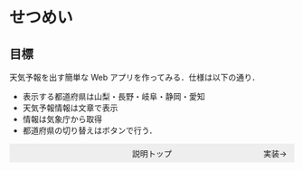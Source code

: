 # せつめい

## 目標

天気予報を出す簡単な Web アプリを作ってみる．仕様は以下の通り．

-   表示する都道府県は山梨・長野・岐阜・静岡・愛知
-   天気予報情報は文章で表示
-   情報は気象庁から取得
-   都道府県の切り替えはボタンで行う．

<style>
    .foot {
        background-color: #eee;
        display: grid;
        grid-template-columns: 1fr 1fr 1fr;
        padding: 5pt 10pt;
        width: calc(100% - 20pt);
        margin: 10pt 0 0 0;
    }
    .left_link {
        grid-column: 1 / 2;
        text-align: left;;
    }
    .mid_link {
        grid-column: 2 / 3;
        text-align: center;
    }
    .right_link {
        grid-column: 3 / 4;
        text-align: right;
    }
</style>

<footer class="foot">
<a class="mid_link">説明トップ</a>
<a class="right_link">実装→</a>
</footer>
